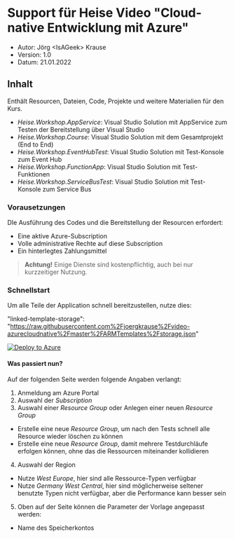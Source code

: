 # Support für Heise Video "Cloud-native Entwicklung mit Azure"

* Autor:  Jörg &lt;IsAGeek&gt; Krause
* Version: 1.0
* Datum: 21.01.2022

## Inhalt

Enthält Resourcen, Dateien, Code, Projekte und weitere Materialien für den Kurs.

* *Heise.Workshop.AppService*: Visual Studio Solution mit AppService zum Testen der Bereitstellung über Visual Studio
* *Heise.Workshop.Course*: Visual Studio Solution mit dem Gesamtprojekt (End to End)
* *Heise.Workshop.EventHubTest*: Visual Studio Solution mit Test-Konsole zum Event Hub 
* *Heise.Workshop.FunctionApp*: Visual Studio Solution mit Test-Funktionen
* *Heise.Workshop.ServiceBusTest*: Visual Studio Solution mit Test-Konsole zum Service Bus

### Vorausetzungen

DIe Ausführung des Codes und die Bereitstellung der Resourcen erfordert:

* Eine aktive Azure-Subscription
* Volle administrative Rechte auf diese Subscription
* Ein hinterlegtes Zahlungsmittel

> **Achtung!** Einige Dienste sind kostenpflichtig, auch bei nur kurzzeitiger Nutzung.

### Schnellstart

Um alle Teile der Application schnell bereitzustellen, nutze dies:

"linked-template-storage": "https://raw.githubusercontent.com%2Fjoergkrause%2Fvideo-azurecloudnative%2Fmaster%2FARMTemplates%2Fstorage.json"

[![Deploy to Azure](https://aka.ms/deploytoazurebutton)](https://portal.azure.com/#create/Microsoft.Template/uri/https%3A%2F%2Fraw.githubusercontent.com%2Fjoergkrause%2Fvideo-azurecloudnative%2Fmaster%2FARMTemplates%2FdeploymentTemplate.json)

#### Was passiert nun?

Auf der folgenden Seite werden folgende Angaben verlangt:

1. Anmeldung am Azure Portal
2. Auswahl der *Subscription*
3. Auswahl einer *Resource Group* oder Anlegen einer neuen *Resource Group*
  * Erstelle eine neue *Resource Group*, um nach den Tests schnell alle Resource wieder löschen zu können
  * Erstelle eine neue *Resource Group*, damit mehrere Testdurchläufe erfolgen können, ohne das die Ressourcen miteinander kollidieren
4. Auswahl der Region
  * Nutze *West Europe*, hier sind alle Ressource-Typen verfügbar
  * Nutze *Germany West Central*, hier sind möglicherweise seltener benutzte Typen nicht verfügbar, aber die Performance kann besser sein
5. Oben auf der Seite können die Parameter der Vorlage angepasst werden: 
  * Name des Speicherkontos


